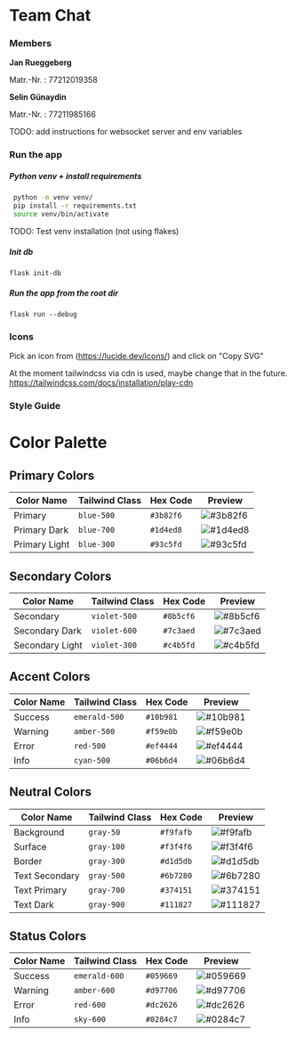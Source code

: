 
# Team Chat

### Members 

**Jan Rueggeberg**

Matr.-Nr.
: 77212019358

**Selin Günaydin**

Matr.-Nr.
: 77211985166

TODO: add instructions for websocket server and env variables 

### Run the app

##### Python venv + install requirements
```bash
 python -m venv venv/ 
 pip install -r requirements.txt
 source venv/bin/activate
```

TODO: Test venv installation (not using flakes)

##### Init db 
```
flask init-db
```

##### Run the app from the root dir
```
flask run --debug
```

### Icons
Pick an icon from (https://lucide.dev/icons/) and click on "Copy SVG"

At the moment tailwindcss via cdn is used, maybe change that in the future.
https://tailwindcss.com/docs/installation/play-cdn

### Style Guide
# Color Palette

## Primary Colors
| Color Name | Tailwind Class | Hex Code | Preview |
|------------|----------------|----------|---------|
| Primary | `blue-500` | `#3b82f6` | ![#3b82f6](https://placehold.co/20x20/3b82f6/3b82f6.png) |
| Primary Dark | `blue-700` | `#1d4ed8` | ![#1d4ed8](https://placehold.co/20x20/1d4ed8/1d4ed8.png) |
| Primary Light | `blue-300` | `#93c5fd` | ![#93c5fd](https://placehold.co/20x20/93c5fd/93c5fd.png) |

## Secondary Colors
| Color Name | Tailwind Class | Hex Code | Preview |
|------------|----------------|----------|---------|
| Secondary | `violet-500` | `#8b5cf6` | ![#8b5cf6](https://placehold.co/20x20/8b5cf6/8b5cf6.png) |
| Secondary Dark | `violet-600` | `#7c3aed` | ![#7c3aed](https://placehold.co/20x20/7c3aed/7c3aed.png) |
| Secondary Light | `violet-300` | `#c4b5fd` | ![#c4b5fd](https://placehold.co/20x20/c4b5fd/c4b5fd.png) |

## Accent Colors
| Color Name | Tailwind Class | Hex Code | Preview |
|------------|----------------|----------|---------|
| Success | `emerald-500` | `#10b981` | ![#10b981](https://placehold.co/20x20/10b981/10b981.png) |
| Warning | `amber-500` | `#f59e0b` | ![#f59e0b](https://placehold.co/20x20/f59e0b/f59e0b.png) |
| Error | `red-500` | `#ef4444` | ![#ef4444](https://placehold.co/20x20/ef4444/ef4444.png) |
| Info | `cyan-500` | `#06b6d4` | ![#06b6d4](https://placehold.co/20x20/06b6d4/06b6d4.png) |

## Neutral Colors
| Color Name | Tailwind Class | Hex Code | Preview |
|------------|----------------|----------|---------|
| Background | `gray-50` | `#f9fafb` | ![#f9fafb](https://placehold.co/20x20/f9fafb/f9fafb.png) |
| Surface | `gray-100` | `#f3f4f6` | ![#f3f4f6](https://placehold.co/20x20/f3f4f6/f3f4f6.png) |
| Border | `gray-300` | `#d1d5db` | ![#d1d5db](https://placehold.co/20x20/d1d5db/d1d5db.png) |
| Text Secondary | `gray-500` | `#6b7280` | ![#6b7280](https://placehold.co/20x20/6b7280/6b7280.png) |
| Text Primary | `gray-700` | `#374151` | ![#374151](https://placehold.co/20x20/374151/374151.png) |
| Text Dark | `gray-900` | `#111827` | ![#111827](https://placehold.co/20x20/111827/111827.png) |

## Status Colors
| Color Name | Tailwind Class | Hex Code | Preview |
|------------|----------------|----------|---------|
| Success | `emerald-600` | `#059669` | ![#059669](https://placehold.co/20x20/059669/059669.png) |
| Warning | `amber-600` | `#d97706` | ![#d97706](https://placehold.co/20x20/d97706/d97706.png) |
| Error | `red-600` | `#dc2626` | ![#dc2626](https://placehold.co/20x20/dc2626/dc2626.png) |
| Info | `sky-600` | `#0284c7` | ![#0284c7](https://placehold.co/20x20/0284c7/0284c7.png) |
